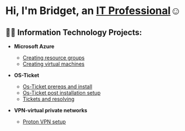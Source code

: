 <h1>Hi, I'm Bridget, an <a href="https://www.linkedin.com/in/bozuna92/">IT Professional</a>☺</h1>

<h2>👨‍💻 Information Technology Projects:</h2>

- <b>Microsoft Azure</b>
  - [Creating resource groups](https://github.com/bozuna92/Creating-resource-group)
  - [Creating virtual machines](https://github.com/bozuna92/virtual-machines)
 
- <b>OS-Ticket</b>
  - [Os-Ticket prereqs and install](https://github.com/bozuna92/Creating-resource-group)
  - [Os-Ticket post installation setup](https://github.com/bozuna92/Os-ticket-post-installation-setup)
  - [Tickets and resolving](https://github.com/bozuna92/Tickets-and-ticket-lifecycle)
  
- <b>VPN-virtual private networks </b>
  - [Proton VPN setup](https://github.com/bozuna92/VPN-Setup)





